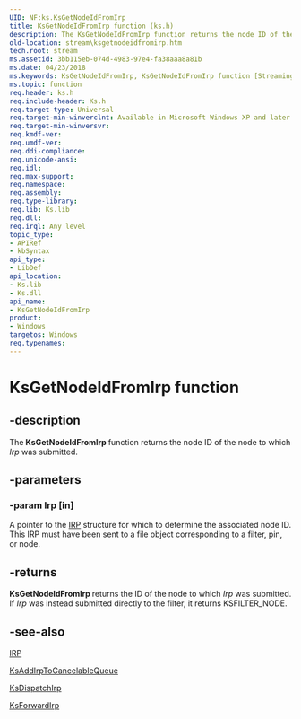 ```yaml
---
UID: NF:ks.KsGetNodeIdFromIrp
title: KsGetNodeIdFromIrp function (ks.h)
description: The KsGetNodeIdFromIrp function returns the node ID of the node to which Irp was submitted.
old-location: stream\ksgetnodeidfromirp.htm
tech.root: stream
ms.assetid: 3bb115eb-074d-4983-97e4-fa38aaa8a81b
ms.date: 04/23/2018
ms.keywords: KsGetNodeIdFromIrp, KsGetNodeIdFromIrp function [Streaming Media Devices], avfunc_dbc2812f-8011-40e6-8847-f7c3fc35b4b5.xml, ks/KsGetNodeIdFromIrp, stream.ksgetnodeidfromirp
ms.topic: function
req.header: ks.h
req.include-header: Ks.h
req.target-type: Universal
req.target-min-winverclnt: Available in Microsoft Windows XP and later operating systems and DirectX 8.0 and later DirectX versions.
req.target-min-winversvr: 
req.kmdf-ver: 
req.umdf-ver: 
req.ddi-compliance: 
req.unicode-ansi: 
req.idl: 
req.max-support: 
req.namespace: 
req.assembly: 
req.type-library: 
req.lib: Ks.lib
req.dll: 
req.irql: Any level
topic_type:
- APIRef
- kbSyntax
api_type:
- LibDef
api_location:
- Ks.lib
- Ks.dll
api_name:
- KsGetNodeIdFromIrp
product:
- Windows
targetos: Windows
req.typenames: 
---
```


# KsGetNodeIdFromIrp function


## -description


The<b> KsGetNodeIdFromIrp </b>function returns the node ID of the node to which <i>Irp</i> was submitted.


## -parameters




### -param Irp [in]

A pointer to the <a href="https://msdn.microsoft.com/library/windows/hardware/ff550694">IRP</a> structure for which to determine the associated node ID. This IRP must have been sent to a file object corresponding to a filter, pin, or node.


## -returns



<b>KsGetNodeIdFromIrp </b>returns the ID of the node to which <i>Irp </i>was submitted. If <i>Irp</i> was instead submitted directly to the filter, it returns KSFILTER_NODE.




## -see-also




<a href="https://msdn.microsoft.com/library/windows/hardware/ff550694">IRP</a>



<a href="https://msdn.microsoft.com/library/windows/hardware/ff560934">KsAddIrpToCancelableQueue</a>



<a href="https://msdn.microsoft.com/library/windows/hardware/ff561709">KsDispatchIrp</a>



<a href="https://msdn.microsoft.com/library/windows/hardware/ff562557">KsForwardIrp</a>
 

 

